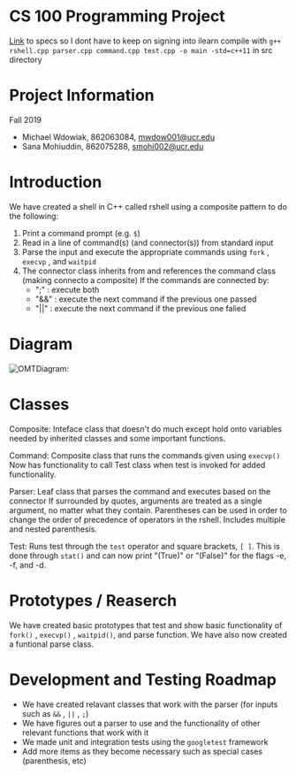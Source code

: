 # CS 100 Programming Project

[Link](https://docs.google.com/document/d/1rIrPz5glX_SOD-Oi87J7bxxZykglxa-xB84qcXeUTc8/edit) to specs so I dont have to keep on signing into ilearn
compile with `g++ rshell.cpp parser.cpp command.cpp test.cpp -o main -std=c++11` in src directory

<h1> Project Information </h1>
Fall 2019

* Michael Wdowiak, 862063084, mwdow001@ucr.edu 
* Sana Mohiuddin, 862075288, smohi002@ucr.edu

<h1> Introduction </h1>
We have created a shell in C++ called rshell using a composite pattern to do the following: 

1. Print a command prompt (e.g. `$`)
2. Read in a line of command(s) (and connector(s)) from standard input
3. Parse the input and execute the appropriate commands using `fork` , `execvp` , and `waitpid` 
4. The connector class inherits from and references the command class (making connecto a composite) If the commands are connected by:
    * ";" : execute both
    * "&&" :  execute the next command if the previous one passed
    * "||" : execute the next command if the previous one falied

<h1> Diagram </h1>

![OMTDiagram: ](https://github.com/cs100/assignment-michael_sana/blob/master/images/RShell_OMT_Diagram.jpeg)
<h1> Classes </h1>

Composite:
Inteface class that doesn't do much except hold onto variables needed by inherited classes and some important functions.

Command:
Composite class that runs the commands given using  `execvp()`
Now has functionality to call Test class when test is invoked for added functionality.

Parser:
Leaf class that parses the command and executes based on the connector
If surrounded by quotes, arguments are treated as a single argument, no matter what they contain.
Parentheses can be used in order to change the order of precedence of operators in the rshell. Includes multiple and nested parenthesis.

Test:
Runs test through the `test` operator and square brackets, `[ ]`. This is done through `stat()` and can now print "(True)" or "(False)" for the flags -e, -f, and -d.

<h1> Prototypes / Reaserch </h1>

We have created basic prototypes that test and show basic functionality of `fork()` , `execvp()` , `waitpid()`, and parse function.
We have also now created a funtional parse class.

<h1> Development and Testing Roadmap </h1>

* We have created relavant classes that work with the parser (for inputs such as `&&` , `||` , `;`)
* We have figures out a parser to use and the functionality of other relevant functions that work with it
* We made unit and integration tests using the `googletest` framework
* Add more items as they become necessary such as special cases (parenthesis, etc)
